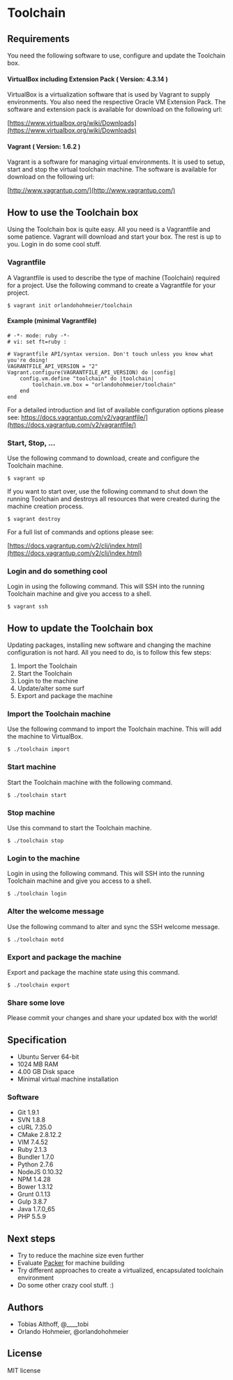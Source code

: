 # Toolchain

## Requirements

You need the following software to use, configure and update the Toolchain box.

#### VirtualBox including Extension Pack ( Version: 4.3.14 )

VirtualBox is a virtualization software that is used by Vagrant to supply environments. You also need the respective Oracle VM Extension Pack. The software and extension pack is available for download on the following url:

[https://www.virtualbox.org/wiki/Downloads](https://www.virtualbox.org/wiki/Downloads)

#### Vagrant ( Version: 1.6.2 )

Vagrant is a software for managing virtual environments. It is used to setup, start and stop the virtual toolchain machine.
The software is available for download on the following url:

[http://www.vagrantup.com/](http://www.vagrantup.com/)

## How to use the Toolchain box

Using the Toolchain box is quite easy. All you need is a Vagrantfile and some patience. Vagrant will download and start your box. The rest is up to you. Login in do some cool stuff.

### Vagrantfile

A Vagrantfile is used to describe the type of machine (Toolchain) required for a project. Use the following command to create a Vagrantfile for your project.

	$ vagrant init orlandohohmeier/toolchain

#### Example (minimal Vagrantfile)

	# -*- mode: ruby -*-
	# vi: set ft=ruby :

	# Vagrantfile API/syntax version. Don't touch unless you know what you're doing!
	VAGRANTFILE_API_VERSION = "2"
	Vagrant.configure(VAGRANTFILE_API_VERSION) do |config|
	  	config.vm.define "toolchain" do |toolchain|
	  		toolchain.vm.box = "orlandohohmeier/toolchain"
	  	end
	end

For a detailed introduction and list of available configuration options please see:
https://docs.vagrantup.com/v2/vagrantfile/](https://docs.vagrantup.com/v2/vagrantfile/)

### Start, Stop, …

Use the following command to download, create and configure the Toolchain machine.

	$ vagrant up
	
If you want to start over, use the following command to shut down the running Toolchain and destroys all resources that were created during the machine creation process.

	$ vagrant destroy
	
For a full list of commands and options please see:

[https://docs.vagrantup.com/v2/cli/index.html](https://docs.vagrantup.com/v2/cli/index.html) 

### Login and do something cool

Login in using the following command. This will SSH into the running Toolchain machine and give you access to a shell.

	$ vagrant ssh

## How to update the Toolchain box

Updating packages, installing new software and changing the machine configuration is not hard. All you need to do, is to follow this few steps:

1. Import the Toolchain
2. Start the Toolchain 
3. Login to the machine
4. Update/alter some surf
5. Export and package the machine

### Import the Toolchain machine

Use the following command to import the Toolchain machine. This will add the machine to VirtualBox.

	$ ./toolchain import

### Start machine
	
Start the Toolchain machine with the following command. 

	$ ./toolchain start
	
### Stop machine
	
Use this command to start the Toolchain machine. 
	
	$ ./toolchain stop 

### Login to the machine

Login in using the following command. This will SSH into the running Toolchain machine and give you access to a shell.
	
	$ ./toolchain login

### Alter the welcome message	

Use the following command to alter and sync the SSH welcome message.
		
	$ ./toolchain motd
	
### Export and package the machine

Export and package the machine state using this command.
	
	$ ./toolchain export

### Share some love

Please commit your changes and share your updated box with the world!


## Specification

* Ubuntu Server 64-bit
* 1024 MB RAM
* 4.00 GB Disk space
* Minimal virtual machine installation

### Software

* Git 1.9.1
* SVN 1.8.8
* cURL 7.35.0
* CMake 2.8.12.2
* VIM 7.4.52
* Ruby 2.1.3
* Bundler 1.7.0
* Python 2.7.6
* NodeJS 0.10.32
* NPM 1.4.28
* Bower 1.3.12
* Grunt 0.1.13
* Gulp 3.8.7
* Java 1.7.0_65
* PHP 5.5.9

## Next steps

* Try to reduce the machine size even further
* Evaluate [Packer](http://www.packer.io/) for machine building
* Try different approaches to create a virtualized, encapsulated toolchain environment
* Do some other crazy cool stuff. :)
   	
## Authors

* Tobias Althoff, @____tobi
* Orlando Hohmeier, @orlandohohmeier
 
## License

MIT license
